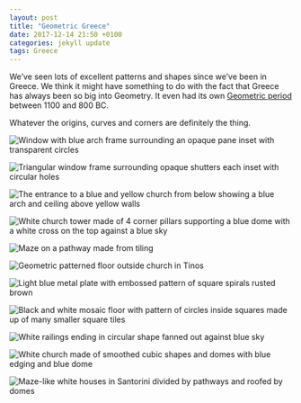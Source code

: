 ```yaml
---
layout: post
title: "Geometric Greece"
date: 2017-12-14 21:50 +0100
categories: jekyll update
tags: Greece
---
```


We’ve seen lots of excellent patterns and shapes since we’ve been in Greece. We think it might have something to do with the fact that Greece has always been so big into Geometry. It even had its own [Geometric period](https://en.m.wikipedia.org/wiki/Geometric_art) between 1100 and 800 BC. 

Whatever the origins, curves and corners are definitely the thing.

![Window with blue arch frame surrounding an opaque pane inset with transparent circles](https://github.com/tombye/trexit/raw/gh-pages/assets/images/greek-geometry-window-with-glass-circles-inset.jpg)

![Triangular window frame surrounding opaque shutters each inset with circular holes](https://github.com/tombye/trexit/raw/gh-pages/assets/images/greek-geometry-triangular-church-window.jpg)

![The entrance to a blue and yellow church from below showing a blue arch and ceiling above yellow walls](https://github.com/tombye/trexit/raw/gh-pages/assets/images/greek-geometry-yellow-and-blue-church-entrance.jpg)

![White church tower made of 4 corner pillars supporting a blue dome with a white cross on the top against a blue sky](https://github.com/tombye/trexit/raw/gh-pages/assets/images/greek-geometry-church-tower-with-cross-on-top.jpg)

![Maze on a pathway made from tiling](https://github.com/tombye/trexit/raw/gh-pages/assets/images/greek-geometry-floor-maze.jpg)

![Geometric patterned floor outside church in Tinos](https://github.com/tombye/trexit/raw/gh-pages/assets/images/our-lady-of-tinos-patterned-floor.jpg)

![Light blue metal plate with embossed pattern of square spirals rusted brown](https://github.com/tombye/trexit/raw/gh-pages/assets/images/greek-geometry-rusty-pattern.jpg)

![Black and white mosaic floor with pattern of circles inside squares made up of many smaller square tiles](https://github.com/tombye/trexit/raw/gh-pages/assets/images/greek-geometry-floor-tiles-circles-in-squares.jpg)

![White railings ending in circular shape fanned out against blue sky](https://github.com/tombye/trexit/raw/gh-pages/assets/images/greek-geometry-railings.jpg)

![White church made of smoothed cubic shapes and domes with blue edging and blue dome](https://github.com/tombye/trexit/raw/gh-pages/assets/images/greek-geometry-church.jpg)

![Maze-like white houses in Santorini divided by pathways and roofed by domes](https://github.com/tombye/trexit/raw/gh-pages/assets/images/greek-geometry-santorini-houses.jpg)
